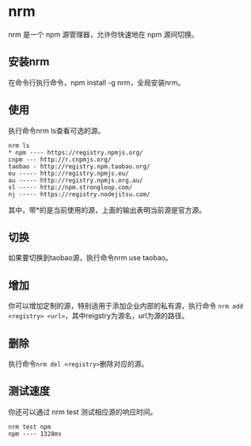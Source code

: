 # nrm
nrm 是一个 npm 源管理器，允许你快速地在 npm 源间切换。

## 安装nrm
在命令行执行命令，npm install -g nrm，全局安装nrm。

## 使用
执行命令nrm ls查看可选的源。
```
nrm ls
* npm ---- https://registry.npmjs.org/
cnpm --- http://r.cnpmjs.org/
taobao - http://registry.npm.taobao.org/
eu ----- http://registry.npmjs.eu/
au ----- http://registry.npmjs.org.au/
sl ----- http://npm.strongloop.com/
nj ----- https://registry.nodejitsu.com/
```
其中，带*的是当前使用的源，上面的输出表明当前源是官方源。

## 切换
如果要切换到taobao源，执行命令nrm use taobao。

## 增加
你可以增加定制的源，特别适用于添加企业内部的私有源，执行命令 `nrm add <registry> <url>`，其中reigstry为源名，url为源的路径。

## 删除
执行命令`nrm del <registry>`删除对应的源。

## 测试速度
你还可以通过 nrm test 测试相应源的响应时间。
```
nrm test npm                                                                                                                               
npm ---- 1328ms
```
